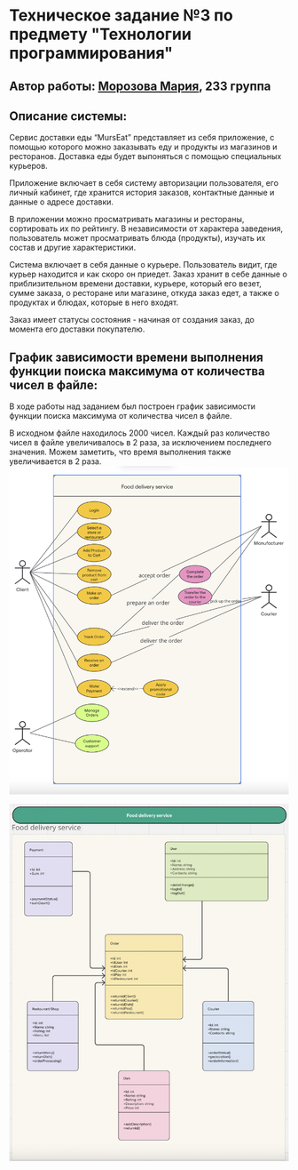 # Техническое задание №3 по предмету "Технологии программирования"

## Автор работы: [Морозова Мария](https://web.telegram.org/k/#@morozmarusik), 233 группа

## Описание системы:
Сервис доставки еды “MursEat” представляет из себя приложение, с помощью которого можно заказывать еду и продукты из магазинов и ресторанов. Доставка еды будет выпоняться с помощью специальных курьеров.
	
Приложение включает в себя систему авторизации пользователя, его личный кабинет, где хранится история заказов, контактные данные и данные о адресе доставки. 
	
В приложении можно просматривать магазины и рестораны, сортировать их по рейтингу. В независимости от характера заведения, пользователь может просматривать блюда (продукты), изучать их состав и другие характеристики. 

Система включает в себя данные о курьере. Пользователь видит, где курьер находится и как скоро он приедет.
Заказ хранит в себе данные о приблизительном времени доставки, курьере, который его везет, сумме заказа, о ресторане или магазине, откуда заказ едет, а также о продуктах и блюдах, которые в него входят.

Заказ имеет статусы состояния - начиная от создания заказ, до момента его доставки покупателю.

## График зависимости времени выполнения функции поиска максимума от количества чисел в файле:
В ходе работы над заданием был построен график зависимости функции поиска максимума от количества чисел в файле. 

В исходном файле находилось 2000 чисел. Каждый раз количество чисел в файле увеличивалось в 2 раза, за исключением последнего значения. Можем заметить, что время выполнения также увеличивается в 2 раза.
![Picture](https://github.com/Mary-Cat-77/tp3_Morozova/blob/main/Диаграмма%20вариантов%20использования.png)

![Picture](https://github.com/Mary-Cat-77/tp3_Morozova/blob/main/Диаграмма%20классов.png)

